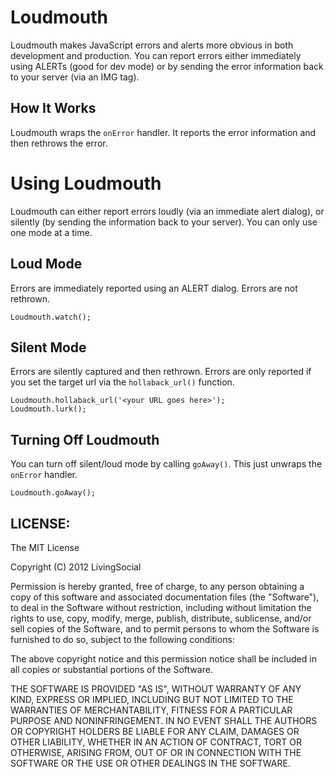 # Loudmouth

Loudmouth makes JavaScript errors and alerts more obvious in both development and production. You can report errors either immediately using ALERTs (good for dev mode) or by sending the error information back to your server (via an IMG tag).

## How It Works

Loudmouth wraps the <code>onError</code> handler. It reports the error information and then rethrows the error.

# Using Loudmouth

Loudmouth can either report errors loudly (via an immediate alert dialog), or silently (by sending the information back to your server). You can only use one mode at a time.

## Loud Mode

Errors are immediately reported using an ALERT dialog. Errors are not rethrown.

    Loudmouth.watch();

## Silent Mode

Errors are silently captured and then rethrown. Errors are only reported if you set the target url via the <code>hollaback_url()</code> function.

    Loudmouth.hollaback_url('<your URL goes here>');
    Loudmouth.lurk();

## Turning Off Loudmouth

You can turn off silent/loud mode by calling <code>goAway()</code>. This just unwraps the <code>onError</code> handler.

    Loudmouth.goAway();

## LICENSE:

The MIT License

Copyright (C) 2012 LivingSocial

Permission is hereby granted, free of charge, to any person obtaining a copy of
this software and associated documentation files (the "Software"), to deal in
the Software without restriction, including without limitation the rights to
use, copy, modify, merge, publish, distribute, sublicense, and/or sell copies
of the Software, and to permit persons to whom the Software is furnished to do
so, subject to the following conditions:

The above copyright notice and this permission notice shall be included in all
copies or substantial portions of the Software.

THE SOFTWARE IS PROVIDED "AS IS", WITHOUT WARRANTY OF ANY KIND, EXPRESS OR
IMPLIED, INCLUDING BUT NOT LIMITED TO THE WARRANTIES OF MERCHANTABILITY,
FITNESS FOR A PARTICULAR PURPOSE AND NONINFRINGEMENT. IN NO EVENT SHALL THE
AUTHORS OR COPYRIGHT HOLDERS BE LIABLE FOR ANY CLAIM, DAMAGES OR OTHER
LIABILITY, WHETHER IN AN ACTION OF CONTRACT, TORT OR OTHERWISE, ARISING FROM,
OUT OF OR IN CONNECTION WITH THE SOFTWARE OR THE USE OR OTHER DEALINGS IN THE
SOFTWARE.